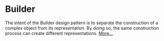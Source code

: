 Builder
=======

The intent of the Builder design pattern is to separate the construction of a complex object from its representation.
By doing so, the same construction process can create different representations.
[More…](http://en.wikipedia.org/wiki/Builder_pattern)